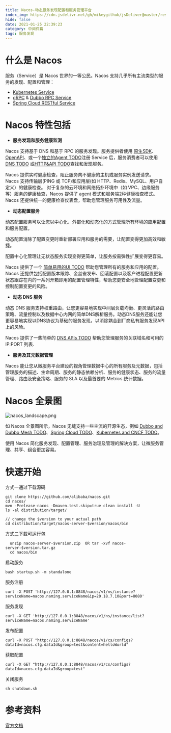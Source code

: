 ```yaml
---
title: Nacos-动态服务发现配置和服务管理平台
index_img: https://cdn.jsdelivr.net/gh/mikeygithub/jsDeliver@master/resource/img/nacos.jpg
hide: false
date: 2021-01-25 22:39:23
category: 中间件篇
tags: 服务发现
---
```


# 什么是 Nacos

服务（Service）是 Nacos 世界的一等公民。Nacos 支持几乎所有主流类型的服务的发现、配置和管理：

- [Kubernetes Service](https://kubernetes.io/docs/concepts/services-networking/service/)
- [gRPC](https://grpc.io/docs/guides/concepts.html#service-definition) & [Dubbo RPC Service](https://dubbo.incubator.apache.org/)
- [Spring Cloud RESTful Service](https://spring.io/understanding/REST)

# Nacos 特性包括

- **服务发现和服务健康监测**

Nacos 支持基于 DNS 和基于 RPC 的服务发现。服务提供者使用 [原生SDK](https://nacos.io/zh-cn/docs/sdk.html)、[OpenAPI](https://nacos.io/zh-cn/docs/open-API.html)、或一个[独立的Agent TODO](https://nacos.io/zh-cn/docs/other-language.html)注册 Service 后，服务消费者可以使用[DNS TODO](https://nacos.io/zh-cn/docs/xx) 或[HTTP&API TODO](https://nacos.io/zh-cn/docs/xx)查找和发现服务。

Nacos 提供实时健康检查，阻止服务向不健康的主机或服务实例发送请求。Nacos 支持传输层(PING 或 TCP)和应用层(如 HTTP、Redis、MySQL、用户自定义）的健康检查。 对于复杂的云环境和网络拓扑环境中（如 VPC、边缘服务等）服务的健康检查，Nacos 提供了 agent 模式和服务端2种健康检查模式。Nacos 还提供统一的健康检查仪表盘，帮助您管理服务可用性及流量。

- **动态配置服务**

动态配置服务可以让您以中心化、外部化和动态化的方式管理所有环境的应用配置和服务配置。

动态配置消除了配置变更时重新部署应用和服务的需要，让配置变得更加高效和敏捷。

配置中心化管理让无状态服务实现变得更简单，让服务按需弹性扩展变得更容易。

Nacos 提供了一个 [简单易用的UI TODO](https://nacos.io/zh-cn/docs/xx) 帮助您管理所有的服务和应用的配置。Nacos 还提供包括配置版本跟踪、金丝雀发布、回滚配置以及客户进程配置更新状态跟踪在内的一系列开箱即用的配置管理特性，帮助您更安全地管理配置变更和控制配置变更的风险。

- **动态 DNS 服务**

动态 DNS 服务支持权重路由，让您更容易地实现中间层负载均衡、更灵活的路由策略、流量控制以及数据中心内网的简单DNS解析服务。动态DNS服务还能让您更容易地实现以DNS协议为基础的服务发现，以消除耦合到厂商私有服务发现API上的风险。

Nacos 提供了一些简单的 [DNS APIs TODO](https://nacos.io/zh-cn/docs/xx) 帮助您管理服务的关联域名和可用的 IP:PORT 列表.

- **服务及其元数据管理**

Nacos 能让您从微服务平台建设的视角管理数据中心的所有服务及元数据，包括管理服务的描述、生命周期、服务的静态依赖分析、服务的健康状态、服务的流量管理、路由及安全策略、服务的 SLA 以及最首要的 Metrics 统计数据。

# Nacos 全景图

![nacos_landscape.png](https://cdn.jsdelivr.net/gh/mikeygithub/jsDeliver@master/resource/img/29102804_XygY.png)

如 Nacos 全景图所示，Nacos 无缝支持一些主流的开源生态，例如 [Dubbo and Dubbo Mesh TODO](https://nacos.io/zh-cn/docs/xx)、[Spring Cloud TODO](https://nacos.io/zh-cn/docs/xx)、[Kubernetes and CNCF TODO](https://nacos.io/zh-cn/docs/xx)。

使用 Nacos 简化服务发现、配置管理、服务治理及管理的解决方案，让微服务管理、共享、组合更加容易。

# 快速开始

<p class="note note-primary">
方式一通过下载源码
</p>

```jshelllanguage
git clone https://github.com/alibaba/nacos.git
cd nacos/
mvn -Prelease-nacos -Dmaven.test.skip=true clean install -U 
ls -al distribution/target/

// change the $version to your actual path
cd distribution/target/nacos-server-$version/nacos/bin
```

<p class="note note-primary">
方式二下载可运行包
</p>

```jshelllanguage
  unzip nacos-server-$version.zip  OR tar -xvf nacos-server-$version.tar.gz
  cd nacos/bin
```

<p class="note note-primary">
启动服务
</p>

```jshelllanguage
bash startup.sh -m standalone
```

<p class="note note-primary">
服务注册
</p>

```jshelllanguage
curl -X POST 'http://127.0.0.1:8848/nacos/v1/ns/instance?serviceName=nacos.naming.serviceName&ip=20.18.7.10&port=8080'
```


<p class="note note-primary">
服务发现
</p>

```jshelllanguage
curl -X GET 'http://127.0.0.1:8848/nacos/v1/ns/instance/list?serviceName=nacos.naming.serviceName'
```

<p class="note note-primary">
发布配置
</p>

```jshelllanguage
curl -X POST "http://127.0.0.1:8848/nacos/v1/cs/configs?dataId=nacos.cfg.dataId&group=test&content=helloWorld"
```


<p class="note note-primary">
获取配置
</p>

```jshelllanguage
curl -X GET "http://127.0.0.1:8848/nacos/v1/cs/configs?dataId=nacos.cfg.dataId&group=test"
```

<p class="note note-primary">
关闭服务
</p>

```jshelllanguage
sh shutdown.sh
```

# 参考资料

[官方文档](https://nacos.io/en-us/docs/quick-start.html)   


 